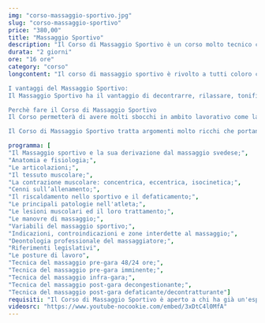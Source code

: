 ```yaml
---
img: "corso-massaggio-sportivo.jpg"
slug: "corso-massaggio-sportivo"
price: "380,00"
title: "Massaggio Sportivo"
description: "Il Corso di Massaggio Sportivo è un corso molto tecnico che ha l'obiettivo di formare i massaggiatori insegnando loro come far raggiungere le massime prestazioni fisiche all'atleta e l'equilibrio psico-fisico alla persona che vuole stare bene con il proprio corpo, ricordando che chi massaggia deve essere in grado di rispondere ai bisogni ed alle necessità richieste dal singolo individuo."
durata: "2 giorni"
ore: "16 ore"
category: "corso"
longcontent: "Il corso di massaggio sportivo è rivolto a tutti coloro che vogliono acquisire quelle competenze fondamentali che permettono di trattare gli atleti e supportarli in tutte le varie fasi delle loro prestazioni agonistiche e non. Grazie al corso di massaggio sportivo di TAO – Scuola Nazionale di Massaggio sarà possibile effettuare dei massaggi personalizzati sulla base delle richieste, delle necessità del ricevente e della zona da trattare, così da contribuire al miglioramento delle sue prestazioni sportive. La varietà delle manovre, la loro combinazione, la pluralità di applicazioni, fanno del massaggio sportivo una tecnica completa che si affida alla sensibilità e all’intuizione del massaggiatore nel capire le varie fasi del massaggio, ovvero pre-gara, infra-gara e post-gara.

I vantaggi del Massaggio Sportivo:
Il Massaggio Sportivo ha il vantaggio di decontrarre, rilassare, tonificare, allungare la muscolatura, migliorare il movimento articolare, incrementare le prestazioni sportive, ridurre i tempi di recupero da un un infortunio e perfezionare la propriocettività muscolare.

Perchè fare il Corso di Massaggio Sportivo
Il Corso permetterà di avere molti sbocchi in ambito lavorativo come lavorare con gli atleti nelle squadre sportive, lavorare nei centri benessere, aprire uno studio di massaggio dove competenza e conoscenza possono soddisfare i bisogni di tanti atleti e persone comuni.

Il Corso di Massaggio Sportivo tratta argomenti molto ricchi che portano ad una formazione molto professionale, indispensabili poi nell'attività lavorativa."

programma: [
"Il Massaggio sportivo e la sua derivazione dal massaggio svedese;",
"Anatomia e fisiologia;",
"Le articolazioni;",
"Il tessuto muscolare;",
"La contrazione muscolare: concentrica, eccentrica, isocinetica;",
"Cenni sull’allenamento;",
"Il riscaldamento nello sportivo e il defaticamento;",
"Le principali patologie nell'atleta;",
"Le lesioni muscolari ed il loro trattamento;",
"Le manovre di massaggio;",
"Variabili del massaggio sportivo;",
"Indicazioni, controindicazioni e zone interdette al massaggio;",
"Deontologia professionale del massaggiatore;",
"Riferimenti legislativi",
"Le posture di lavoro",
"Tecnica del massaggio pre-gara 48/24 ore;",
"Tecnica del massaggio pre-gara imminente;",
"Tecnica del massaggio infra-gara;",
"Tecnica del massaggio post-gara decongestionante;",
"Tecnica del massaggio post-gara defaticante/decontratturante"]
requisiti: "Il Corso di Massaggio Sportivo è aperto a chi ha già un'esperienza di base precedente e soprattutto una conoscenza delle tecniche occidentali del Massaggio Classico Svedese, quali sfioramento, frizioni, impastamento, vibrazione e percussioni, in tutte le loro varianti. È consigliabile avere anche conoscenza del Massaggio Decontratturante."
videosrc: "https://www.youtube-nocookie.com/embed/3xDtC4l0MfA"
---
```

